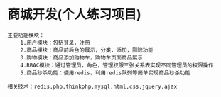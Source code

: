 # 商城开发(个人练习项目)
    主要功能模块：
        1.用户模块：包括登录，注册
        2.商品模块：商品前后台的展示，分类，添加，删除功能
        3.购物模块：商品添加购物车，购物车页面商品展示
        4.RBAC模块：通过管理员，角色，管理权限三张关系表实现不同管理员的权限操作
        5.商品秒杀功能：使用redis，利用redis队列等简单实现商品秒杀功能
        
    相关技术：redis,php,thinkphp,mysql,html,css,jquery,ajax
